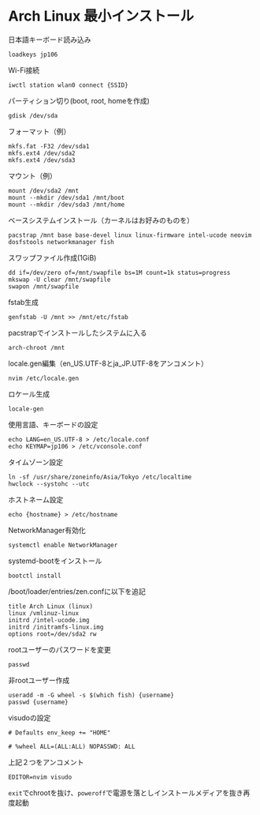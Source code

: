 # Arch Linux 最小インストール
日本語キーボード読み込み

```
loadkeys jp106
```

Wi-Fi接続

```
iwctl station wlan0 connect {SSID}
```

パーティション切り(boot, root, homeを作成)

```
gdisk /dev/sda
```

フォーマット（例）

```
mkfs.fat -F32 /dev/sda1
mkfs.ext4 /dev/sda2
mkfs.ext4 /dev/sda3
```

マウント（例）

```
mount /dev/sda2 /mnt
mount --mkdir /dev/sda1 /mnt/boot
mount --mkdir /dev/sda3 /mnt/home
```

ベースシステムインストール（カーネルはお好みのものを）

```
pacstrap /mnt base base-devel linux linux-firmware intel-ucode neovim dosfstools networkmanager fish
```

スワップファイル作成(1GiB)
```
dd if=/dev/zero of=/mnt/swapfile bs=1M count=1k status=progress
mkswap -U clear /mnt/swapfile
swapon /mnt/swapfile
```

fstab生成

```
genfstab -U /mnt >> /mnt/etc/fstab
```

pacstrapでインストールしたシステムに入る

```
arch-chroot /mnt
```

locale.gen編集（en_US.UTF-8とja_JP.UTF-8をアンコメント）

```
nvim /etc/locale.gen
```

ロケール生成

```
locale-gen
```

使用言語、キーボードの設定

```
echo LANG=en_US.UTF-8 > /etc/locale.conf
echo KEYMAP=jp106 > /etc/vconsole.conf
```

タイムゾーン設定

```
ln -sf /usr/share/zoneinfo/Asia/Tokyo /etc/localtime
hwclock --systohc --utc
```

ホストネーム設定

```
echo {hostname} > /etc/hostname
```

NetworkManager有効化
```
systemctl enable NetworkManager
```

systemd-bootをインストール

```
bootctl install
```

/boot/loader/entries/zen.confに以下を追記

```
title Arch Linux (linux)
linux /vmlinuz-linux
initrd /intel-ucode.img
initrd /initramfs-linux.img
options root=/dev/sda2 rw
```

rootユーザーのパスワードを変更

```
passwd
```

非rootユーザー作成
```
useradd -m -G wheel -s $(which fish) {username}
passwd {username}
```

visudoの設定

`# Defaults env_keep += "HOME"`

`# %wheel ALL=(ALL:ALL) NOPASSWD: ALL`

上記２つをアンコメント
```
EDITOR=nvim visudo
```

`exit`でchrootを抜け、`poweroff`で電源を落としインストールメディアを抜き再度起動
